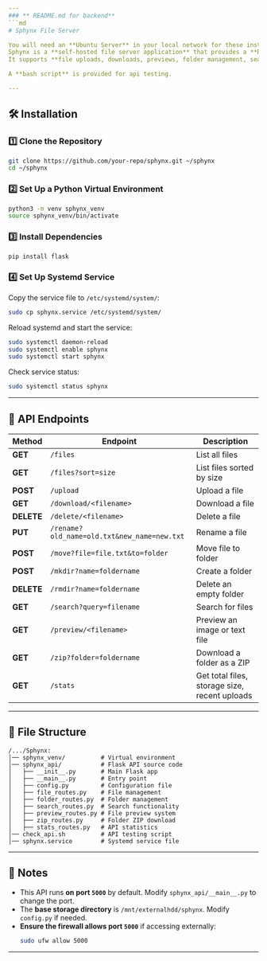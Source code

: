 ```yaml
---
### ** README.md for backend**
```md
# Sphynx File Server

You will need an **Ubuntu Server** in your local network for these installation steps.
Sphynx is a **self-hosted file server application** that provides a **REST API** for managing files on an **Ubuntu server with Flask**.  
It supports **file uploads, downloads, previews, folder management, searching, sorting, and ZIP compression**.  

A **bash script** is provided for api testing. 

---
```


## **🛠 Installation**

### **1️⃣ Clone the Repository**
```bash
git clone https://github.com/your-repo/sphynx.git ~/sphynx
cd ~/sphynx
```

### **2️⃣ Set Up a Python Virtual Environment**
```bash
python3 -m venv sphynx_venv
source sphynx_venv/bin/activate
```

### **3️⃣ Install Dependencies**
```bash
pip install flask
```

### **4️⃣ Set Up Systemd Service**
Copy the service file to `/etc/systemd/system/`:
```bash
sudo cp sphynx.service /etc/systemd/system/
```
Reload systemd and start the service:
```bash
sudo systemctl daemon-reload
sudo systemctl enable sphynx
sudo systemctl start sphynx
```
Check service status:
```bash
sudo systemctl status sphynx
```

---

## **📡 API Endpoints**
| **Method** | **Endpoint** | **Description** |
|-----------|-------------|----------------|
| **GET** | `/files` | List all files |
| **GET** | `/files?sort=size` | List files sorted by size |
| **POST** | `/upload` | Upload a file |
| **GET** | `/download/<filename>` | Download a file |
| **DELETE** | `/delete/<filename>` | Delete a file |
| **PUT** | `/rename?old_name=old.txt&new_name=new.txt` | Rename a file |
| **POST** | `/move?file=file.txt&to=folder` | Move file to folder |
| **POST** | `/mkdir?name=foldername` | Create a folder |
| **DELETE** | `/rmdir?name=foldername` | Delete an empty folder |
| **GET** | `/search?query=filename` | Search for files |
| **GET** | `/preview/<filename>` | Preview an image or text file |
| **GET** | `/zip?folder=foldername` | Download a folder as a ZIP |
| **GET** | `/stats` | Get total files, storage size, recent uploads |

---



## **📂 File Structure**
```
/.../Sphynx:
│── sphynx_venv/          # Virtual environment
│── sphynx_api/           # Flask API source code
│   ├── __init__.py       # Main Flask app
│   ├── __main__.py       # Entry point
│   ├── config.py         # Configuration file
│   ├── file_routes.py    # File management
│   ├── folder_routes.py  # Folder management
│   ├── search_routes.py  # Search functionality
│   ├── preview_routes.py # File preview system
│   ├── zip_routes.py     # Folder ZIP download
│   ├── stats_routes.py   # API statistics
│── check_api.sh          # API testing script
│── sphynx.service        # Systemd service file
```

---

## **📌 Notes**
- This API runs **on port `5000`** by default. Modify `sphynx_api/__main__.py` to change the port.
- The **base storage directory** is `/mnt/externalhdd/sphynx`. Modify `config.py` if needed.
- **Ensure the firewall allows port `5000`** if accessing externally:
  ```bash
  sudo ufw allow 5000
  ```

---
